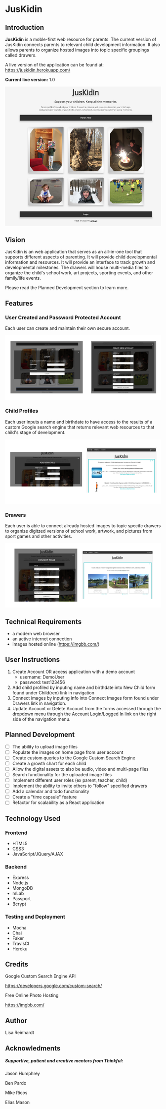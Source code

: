 # JusKidin

## Introduction

**JusKidin** is a moble-first web resource for parents.  The current version of JusKidin connects parents to relevant child development information.  It also allows parents to organize hosted images into topic specific groupings called drawers.

A live version of the application can be found at: https://juskidin.herokuapp.com/

**Current live version:** 1.0

![Juskidin_home](/ScreenShots/Juskidin_home.png)

## Vision

JusKidin is an web application that serves as an all-in-one tool that supports different aspects of parenting. 
It will provide child developmental information and resources.  It will provide an interface to track growth and developmental milestones.  The drawers will house multi-media files to organize the child's school work, art projects, sporting events, and other family/life events.

Please read the Planned Development section to learn more. 

## Features

### User Created and Password Protected Account

Each user can create and maintain their own secure account.  

![juskidin_1](/ScreenShots/juskidin_1.png)

### Child Profiles

Each user inputs a name and birthdate to have access to the results of a custom Google search engine that returns relevant web resources to that child's stage of development. 

![juskidin_2](/ScreenShots/juskidin_2.png)

### Drawers

Each user is able to connect already hosted images to topic specifc drawers to organize digitzed versions of school work, artwork, and pictures from sport games and other activities. 

![juskidin_3](/ScreenShots/juskidin_3.png)

## Technical Requirements

- a modern web browser
- an active internet connection
- images hosted online (https://imgbb.com/)

## User Instructions

1. Create Account OR access application with a demo account
   - username: DemoUser
   - password: test123456
2. Add child profiled by inputing name and birthdate into New Child form found under Child(ren) link in navigation
3. Connect images by inputing info into Connect Images form found under Drawers link in navigation. 
4. Update Account or Delete Account from the forms accessed through the dropdown menu through the Account Login/Logged In link on the right side of the navigation menu. 

## Planned Development

- [ ] The ability to upload image files
- [ ] Populate the images on home page from user account
- [ ] Create custom queries to the Google Custom Search Engine
- [ ] Create a growth chart for each child
- [ ] Allow the digital assets to also be audio, video and multi-page files
- [ ] Search functionality for the uploaded image files
- [ ] Implement different user roles (ex parent, teacher, child)
- [ ] Implement the ability to invite others to "follow" specified drawers
- [ ] Add a calendar and todo functionality
- [ ] Create a "time capsule" feature
- [ ] Refactor for scalability as a React application

## Technology Used

### Frontend

- HTML5
- CSS3
- JavaScript/JQuery/AJAX

### Backend

- Express
- Node.js
- MongoDB
- mLab
- Passport
- Bcrypt

### Testing and Deployment

- Mocha
- Chai
- Faker
- TravisCI
- Heroku

## Credits

Google Custom Search Engine API

https://developers.google.com/custom-search/

Free Online Photo Hosting

https://imgbb.com/

## Author

Lisa Reinhardt

## Acknowledments

##### Supportive, patient and creative mentors from Thinkful: 

Jason Humphrey

Ben Pardo

Mike Ricos

Elias Mason
